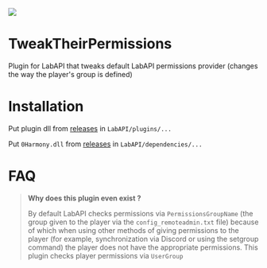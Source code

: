 ![](https://i.imgur.com/50GrY3m.png)

# TweakTheirPermissions
Plugin for LabAPI that tweaks default LabAPI permissions provider (changes the way the player's group is defined)
# Installation
Put plugin dll from [releases](https://github.com/CosmosZvezdo4kin/TweakTheirPermissions/releases/latest) in `LabAPI/plugins/...`

Put `0Harmony.dll` from [releases](https://github.com/CosmosZvezdo4kin/TweakTheirPermissions/releases/latest) in `LabAPI/dependencies/...`
# FAQ
> **Why does this plugin even exist ?**
>
> By default LabAPI checks permissions via `PermissionsGroupName` (the group given to the player via the `config_remoteadmin.txt` file) because of which when using other methods of giving permissions to the player (for example, synchronization via Discord or using the setgroup command) the player does not have the appropriate permissions. This plugin checks player permissions via `UserGroup`
